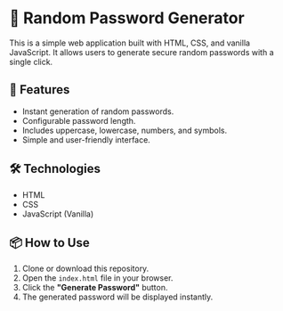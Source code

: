 # 🔐 Random Password Generator

This is a simple web application built with HTML, CSS, and vanilla JavaScript. It allows users to generate secure random passwords with a single click.

## 🚀 Features

- Instant generation of random passwords.
- Configurable password length.
- Includes uppercase, lowercase, numbers, and symbols.
- Simple and user-friendly interface.

## 🛠️ Technologies

- HTML
- CSS
- JavaScript (Vanilla)

## 📦 How to Use

1. Clone or download this repository.
2. Open the `index.html` file in your browser.
3. Click the **"Generate Password"** button.
4. The generated password will be displayed instantly.
